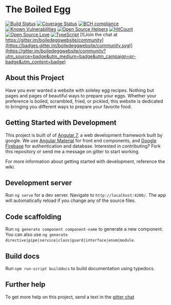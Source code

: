# The Boiled Egg

[![Build Status](https://travis-ci.com/caelinsutch/boiledegg.svg?branch=master)](https://travis-ci.com/caelinsutch/boiledegg) [![Coverage Status](https://coveralls.io/repos/github/caelinsutch/boiledegg/badge.svg?branch=master)](https://coveralls.io/github/caelinsutch/boiledegg?branch=master) [![BCH compliance](https://bettercodehub.com/edge/badge/caelinsutch/boiledegg?branch=master)](https://bettercodehub.com/) [![Known Vulnerabilities](https://snyk.io/test/github/caelinsutch/boiledegg/badge.svg?targetFile=package.json)](https://snyk.io/test/github/caelinsutch/boiledegg?targetFile=package.json) [![Open Source Helpers](https://www.codetriage.com/caelinsutch/boiledegg/badges/users.svg)](https://www.codetriage.com/caelinsutch/boiledegg) [![HitCount](http://hits.dwyl.io/caelinsutch/{boiledegg.svg)](http://hits.dwyl.io/caelinsutch/boiledegg) [![Open Source Love](https://badges.frapsoft.com/os/v1/open-source.svg?v=103)](https://github.com/ellerbrock/open-source-badges/)
[![TypeScript](https://badges.frapsoft.com/typescript/love/typescript.svg?v=101)](https://github.com/ellerbrock/typescript-badges/)
[![Join the chat at https://gitter.im/boiledeggwebsite/community](https://badges.gitter.im/boiledeggwebsite/community.svg)](https://gitter.im/boiledeggwebsite/community?utm_source=badge&utm_medium=badge&utm_campaign=pr-badge&utm_content=badge)

## About this Project

Have you ever wanted a website with soleley egg recipes. Nothing but pages and pages of beautiful ways to prepare your eggs. Whether your preference is boiled, scrambled, fried, or pickled, this website is dedicated to bringing you different ways to prepare your favorite food.

## Getting Started with Development

This project is built of of [Angular 7](https://angular.io/), a web development framework built by google. We use [Angular Material](https://material.angular.io/) for front end components, and [Google Firebase](https://firebase.google.com/) for authentication and database. Interested in contributing? Fork this repository or send me a message on gitter to start working. 

For more information about getting started with development, reference the wiki. 

## Development server

Run `ng serve` for a dev server. Navigate to `http://localhost:4200/`. The app will automatically reload if you change any of the source files.

## Code scaffolding

Run `ng generate component component-name` to generate a new component. You can also use `ng generate directive|pipe|service|class|guard|interface|enum|module`.

## Build docs

Run `npm run-script builddocs` to build documentation using typedocs.

## Further help

To get more help on this project, send a text in the [gitter chat](https://gitter.im/boiledeggwebsite/community?utm_source=badge&utm_medium=badge&utm_campaign=pr-badge&utm_content=badge)

